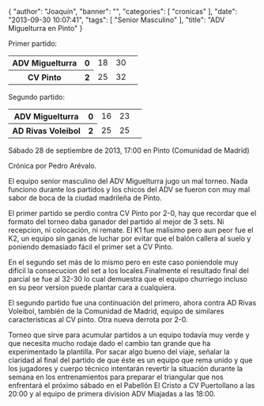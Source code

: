 {
  "author": "Joaquín", 
  "banner": "", 
  "categories": [
    "cronicas"
  ], 
  "date": "2013-09-30 10:07:41", 
  "tags": [
    "Senior Masculino"
  ], 
  "title": "ADV Miguelturra en Pinto"
}

Primer partido:

<table>
  <tr>
	<th>ADV Miguelturra</th><th>0</th>
	<td>18</td><td>30</td><td></td>
  </tr>
  <tr>
	<th>CV Pinto</th><th>2</th>
	<td>25</td><td>32</td><td></td>
  </tr>
</table>

Segundo partido:

<table>
  <tr>
	<th>ADV Miguelturra</th><th>0</th>
	<td>16</td><td>23</td><td></td>
  </tr>
  <tr>
	<th>AD Rivas Voleibol</th><th>2</th>
	<td>25</td><td>25</td><td></td>
  </tr>
</table>

Sábado 28 de septiembre de 2013, 17:00 en Pinto (Comunidad de Madrid)

Crónica por Pedro Arévalo.

El equipo senior masculino del ADV Miguelturra jugo un mal torneo. Nada funciono durante los partidos y los chicos del ADV se fueron con muy mal sabor de boca de la ciudad madrileña de Pinto. 

El primer partido se perdio contra CV Pinto por 2-0, hay que recordar que el formato del torneo daba ganador del partido al mejor de 3 sets. Ni recepcion, ni colocación, ni remate. El K1 fue malísimo pero aun peor fue el K2, un equipo sin ganas de luchar por evitar que el balón callera al suelo y poniendo demasiado fácil el primer set a CV Pinto. 

En el segundo set más de lo mismo pero en este caso poniendole muy difícil la consecucion del set a los locales.Finalmente el resultado final del parcial se fue al 32-30 lo cual demuestra que el equipo churriego incluso en su peor version puede plantar cara a cualquiera.

El segundo partido fue una continuación del primero, ahora contra AD Rivas Voleibol, también de la Comunidad de Madrid, equipo de similares características al CV pinto. Otra nueva derrota por 2-0.

Torneo que sirve para acumular partidos a un equipo todavía muy verde y que necesita mucho rodaje dado el cambio tan grande que ha experimentado la plantilla. Por sacar algo bueno del viaje, señalar la claridad al final del partido de que éste es un equipo que rema unido y que los jugadores y cuerpo técnico intentarán revertir la situación durante la semana en los entrenamientos para preparar el triangular que nos enfrentará el próximo sábado en el Pabellón El Cristo a CV Puertollano a las 20:00 y al equipo de primera division ADV Miajadas a las 18:00.

